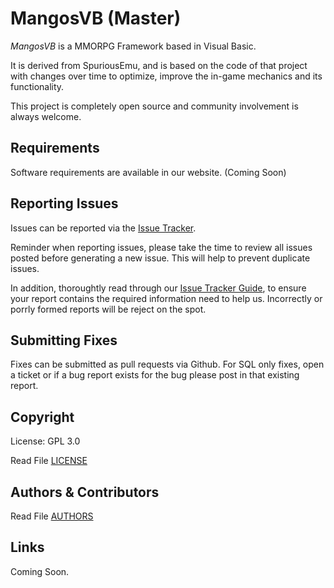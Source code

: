 MangosVB (Master)
==========
*MangosVB* is a MMORPG Framework based in Visual Basic.

It is derived from SpuriousEmu, and is based on the code of that project with changes over time to optimize, improve the in-game mechanics and its functionality.

This project is completely open source and community involvement is always welcome.
 
## Requirements

Software requirements are available in our website. (Coming Soon)

## Reporting Issues

Issues can be reported via the [Issue Tracker](https://github.com/emu-dev/mangosvb/issues/).

Reminder when reporting issues, please take the time to review all issues posted before generating a new issue. This will help to prevent duplicate issues.

In addition, thoroughtly read through our [Issue Tracker Guide](IssueTemplate.md), to ensure your report contains the required information need to help us. Incorrectly or porrly formed reports will be reject on the spot.

## Submitting Fixes

Fixes can be submitted as pull requests via Github. For SQL only fixes, open a ticket or if a bug report exists for the bug please post in that existing report.

## Copyright

License: GPL 3.0

Read File [LICENSE](LICENSE)

## Authors & Contributors

Read File [AUTHORS](AUTHORS)

## Links

Coming Soon.
